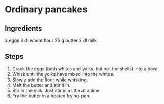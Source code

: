 # Ordinary pancakes

## Ingredients

3 eggs
3 dl wheat flour
25 g butter
3 dl milk

## Steps

1. Crack the eggs (both whites and yolks, but not the shells) into a bowl.
2. Whisk until the yolks have mixed into the whites.
3. Slowly add the flour while whisking.
4. Melt the butter and stir it in.
5. Stir in the milk. Just stir in a little at a time.
6. Fry the butter in a heated frying-pan.
